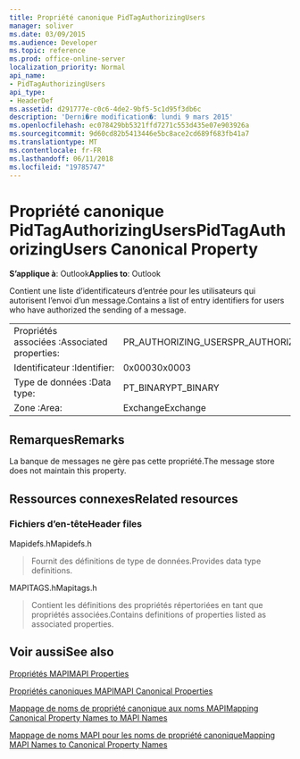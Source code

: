 ```yaml
---
title: Propriété canonique PidTagAuthorizingUsers
manager: soliver
ms.date: 03/09/2015
ms.audience: Developer
ms.topic: reference
ms.prod: office-online-server
localization_priority: Normal
api_name:
- PidTagAuthorizingUsers
api_type:
- HeaderDef
ms.assetid: d291777e-c0c6-4de2-9bf5-5c1d95f3db6c
description: 'Derni�re modification�: lundi 9 mars 2015'
ms.openlocfilehash: ec078429bb5321ffd7271c553d435e07e903926a
ms.sourcegitcommit: 9d60cd82b5413446e5bc8ace2cd689f683fb41a7
ms.translationtype: MT
ms.contentlocale: fr-FR
ms.lasthandoff: 06/11/2018
ms.locfileid: "19785747"
---
```

# <a name="pidtagauthorizingusers-canonical-property"></a><span data-ttu-id="f169a-103">Propriété canonique PidTagAuthorizingUsers</span><span class="sxs-lookup"><span data-stu-id="f169a-103">PidTagAuthorizingUsers Canonical Property</span></span>

  
  
<span data-ttu-id="f169a-104">**S’applique à**: Outlook</span><span class="sxs-lookup"><span data-stu-id="f169a-104">**Applies to**: Outlook</span></span> 
  
<span data-ttu-id="f169a-105">Contient une liste d’identificateurs d’entrée pour les utilisateurs qui autorisent l’envoi d’un message.</span><span class="sxs-lookup"><span data-stu-id="f169a-105">Contains a list of entry identifiers for users who have authorized the sending of a message.</span></span>
  
|||
|:-----|:-----|
|<span data-ttu-id="f169a-106">Propriétés associées :</span><span class="sxs-lookup"><span data-stu-id="f169a-106">Associated properties:</span></span>  <br/> |<span data-ttu-id="f169a-107">PR_AUTHORIZING_USERS</span><span class="sxs-lookup"><span data-stu-id="f169a-107">PR_AUTHORIZING_USERS</span></span>  <br/> |
|<span data-ttu-id="f169a-108">Identificateur :</span><span class="sxs-lookup"><span data-stu-id="f169a-108">Identifier:</span></span>  <br/> |<span data-ttu-id="f169a-109">0x0003</span><span class="sxs-lookup"><span data-stu-id="f169a-109">0x0003</span></span>  <br/> |
|<span data-ttu-id="f169a-110">Type de données :</span><span class="sxs-lookup"><span data-stu-id="f169a-110">Data type:</span></span>  <br/> |<span data-ttu-id="f169a-111">PT_BINARY</span><span class="sxs-lookup"><span data-stu-id="f169a-111">PT_BINARY</span></span>  <br/> |
|<span data-ttu-id="f169a-112">Zone :</span><span class="sxs-lookup"><span data-stu-id="f169a-112">Area:</span></span>  <br/> |<span data-ttu-id="f169a-113">Exchange</span><span class="sxs-lookup"><span data-stu-id="f169a-113">Exchange</span></span>  <br/> |
   
## <a name="remarks"></a><span data-ttu-id="f169a-114">Remarques</span><span class="sxs-lookup"><span data-stu-id="f169a-114">Remarks</span></span>

<span data-ttu-id="f169a-115">La banque de messages ne gère pas cette propriété.</span><span class="sxs-lookup"><span data-stu-id="f169a-115">The message store does not maintain this property.</span></span>
  
## <a name="related-resources"></a><span data-ttu-id="f169a-116">Ressources connexes</span><span class="sxs-lookup"><span data-stu-id="f169a-116">Related resources</span></span>

### <a name="header-files"></a><span data-ttu-id="f169a-117">Fichiers d’en-tête</span><span class="sxs-lookup"><span data-stu-id="f169a-117">Header files</span></span>

<span data-ttu-id="f169a-118">Mapidefs.h</span><span class="sxs-lookup"><span data-stu-id="f169a-118">Mapidefs.h</span></span>
  
> <span data-ttu-id="f169a-119">Fournit des définitions de type de données.</span><span class="sxs-lookup"><span data-stu-id="f169a-119">Provides data type definitions.</span></span>
    
<span data-ttu-id="f169a-120">MAPITAGS.h</span><span class="sxs-lookup"><span data-stu-id="f169a-120">Mapitags.h</span></span>
  
> <span data-ttu-id="f169a-121">Contient les définitions des propriétés répertoriées en tant que propriétés associées.</span><span class="sxs-lookup"><span data-stu-id="f169a-121">Contains definitions of properties listed as associated properties.</span></span>
    
## <a name="see-also"></a><span data-ttu-id="f169a-122">Voir aussi</span><span class="sxs-lookup"><span data-stu-id="f169a-122">See also</span></span>



[<span data-ttu-id="f169a-123">Propriétés MAPI</span><span class="sxs-lookup"><span data-stu-id="f169a-123">MAPI Properties</span></span>](mapi-properties.md)
  
[<span data-ttu-id="f169a-124">Propriétés canoniques MAPI</span><span class="sxs-lookup"><span data-stu-id="f169a-124">MAPI Canonical Properties</span></span>](mapi-canonical-properties.md)
  
[<span data-ttu-id="f169a-125">Mappage de noms de propriété canonique aux noms MAPI</span><span class="sxs-lookup"><span data-stu-id="f169a-125">Mapping Canonical Property Names to MAPI Names</span></span>](mapping-canonical-property-names-to-mapi-names.md)
  
[<span data-ttu-id="f169a-126">Mappage de noms MAPI pour les noms de propriété canonique</span><span class="sxs-lookup"><span data-stu-id="f169a-126">Mapping MAPI Names to Canonical Property Names</span></span>](mapping-mapi-names-to-canonical-property-names.md)

